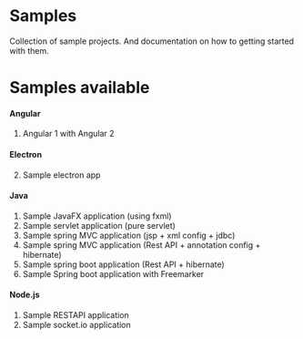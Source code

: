 # Samples
Collection of sample projects. And documentation on how to getting started with them.

Samples available
=====================================================================================

#### Angular
01. Angular 1 with Angular 2
#### Electron
02. Sample electron app
#### Java
01. Sample JavaFX application (using fxml)
02. Sample servlet application (pure servlet)
03. Sample spring MVC application (jsp + xml config + jdbc)
04. Sample spring MVC application (Rest API + annotation config + hibernate)
05. Sample spring boot application (Rest API + hibernate)
06. Sample Spring boot application with Freemarker
#### Node.js
01. Sample RESTAPI application
02. Sample socket.io application
